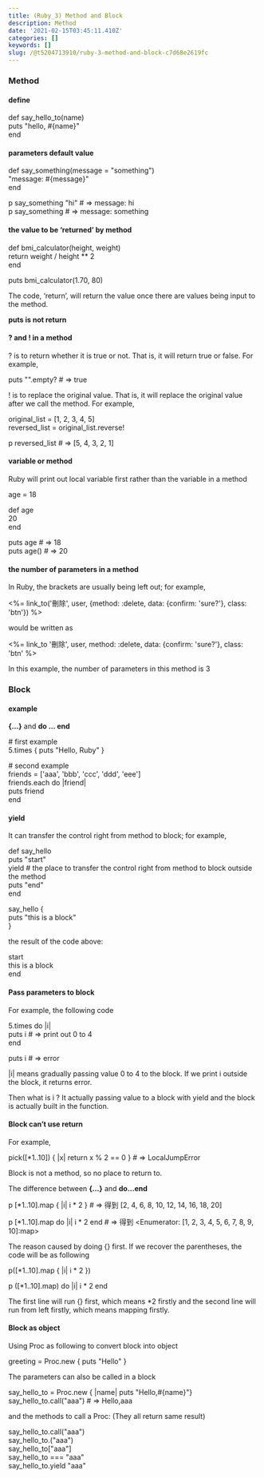 ```yaml
---
title: (Ruby_3) Method and Block
description: Method
date: '2021-02-15T03:45:11.410Z'
categories: []
keywords: []
slug: /@t5204713910/ruby-3-method-and-block-c7d68e2619fc
---
```


### Method

#### define

def say\_hello\_to(name)  
  puts "hello, #{name}"  
end

#### parameters default value

def say\_something(message = "something")  
  "message: #{message}"  
end

p say\_something "hi" # => message: hi  
p say\_something      # => message: something

#### the value to be ‘returned’ by method

def bmi\_calculator(height, weight)  
  return weight / height \*\* 2  
end

puts bmi\_calculator(1.70, 80)

The code, ‘return’, will return the value once there are values being input to the method.

**puts is not return**

#### ? and ! in a method

? is to return whether it is true or not. That is, it will return true or false. For example,

puts "".empty? # => true

! is to replace the original value. That is, it will replace the original value after we call the method. For example,

original\_list = \[1, 2, 3, 4, 5\]  
reversed\_list = original\_list.reverse!

p reversed\_list # => \[5, 4, 3, 2, 1\]

#### variable or method

Ruby will print out local variable first rather than the variable in a method

age = 18

def age  
  20  
end

puts age # => 18  
puts age() # => 20

#### the number of parameters in a method

In Ruby, the brackets are usually being left out; for example,

<%= link\_to('刪除', user, {method: :delete, data: {confirm: 'sure?'}, class: 'btn'}) %>

would be written as

<%= link\_to '刪除', user, method: :delete, data: {confirm: 'sure?'}, class: 'btn' %>

In this example, the number of parameters in this method is 3

### Block

#### example

**{…}** and **do … end**

\# first example  
5.times { puts "Hello, Ruby" }

\# second example  
friends = \['aaa', 'bbb', 'ccc', 'ddd', 'eee'\]  
friends.each do |friend|  
  puts friend  
end

#### yield

It can transfer the control right from method to block; for example,

def say\_hello  
  puts "start"  
  yield # the place to transfer the control right from method to block outside the method  
  puts "end"  
end

say\_hello {  
  puts "this is a block"  
}

the result of the code above:

start  
this is a block  
end 

#### Pass parameters to block

For example, the following code

5.times do |i|  
  puts i # => print out 0 to 4  
end

puts i # => error

|i| means gradually passing value 0 to 4 to the block. If we print i outside the block, it returns error.

Then what is i ? It actually passing value to a block with yield and the block is actually built in the function.

#### Block can’t use return

For example,

pick(\[\*1..10\]) { |x| return x % 2 == 0 } # => LocalJumpError

Block is not a method, so no place to return to.

The difference between **{…}** and **do…end**

p \[\*1..10\].map { |i| i \* 2 } # => 得到 \[2, 4, 6, 8, 10, 12, 14, 16, 18, 20\]

p \[\*1..10\].map do |i| i \* 2 end # => 得到 <Enumerator: \[1, 2, 3, 4, 5, 6, 7, 8, 9, 10\]:map>

The reason caused by doing {} first. If we recover the parentheses, the code will be as following

p(\[\*1..10\].map { |i| i \* 2 })

p (\[\*1..10\].map) do |i| i \* 2 end

The first line will run {} first, which means \*2 firstly and the second line will run from left firstly, which means mapping firstly.

#### Block as object

Using Proc as following to convert block into object

greeting = Proc.new { puts "Hello" }

The parameters can also be called in a block

say\_hello\_to = Proc.new { |name| puts "Hello,#{name}"}  
say\_hello\_to.call("aaa") # => Hello,aaa

and the methods to call a Proc: (They all return same result)

say\_hello\_to.call("aaa")  
say\_hello\_to.("aaa")   
say\_hello\_to\["aaa"\]  
say\_hello\_to === "aaa"  
say\_hello\_to.yield "aaa"